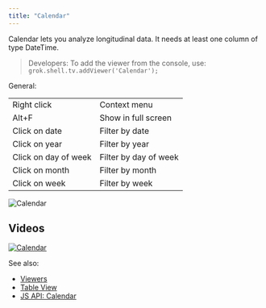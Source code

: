 ```yaml
---
title: "Calendar"
---
```


Calendar lets you analyze longitudinal data. It needs at least one column of type DateTime.

> Developers: To add the viewer from the console, use:
`grok.shell.tv.addViewer('Calendar');`

General:

|                      |                       |
|----------------------|-----------------------|
| Right click          | Context menu          |
| Alt+F                | Show in full screen   |
| Click on date        | Filter by date        |
| Click on year        | Filter by year        |
| Click on day of week | Filter by day of week |
| Click on month       | Filter by month       |
| Click on week        | Filter by week        |

![Calendar](../../uploads/viewers/calendar.png "Calendar")

## Videos

[![Calendar](../../uploads/youtube/visualizations2.png "Open on Youtube")](https://www.youtube.com/watch?v=7MBXWzdC0-I&t=2920s)

See also:

* [Viewers](../viewers/viewers.md)
* [Table View](../../datagrok/navigation/views/table-view.md)
* [JS API: Calendar](https://public.datagrok.ai/js/samples/ui/viewers/types/calendar)
